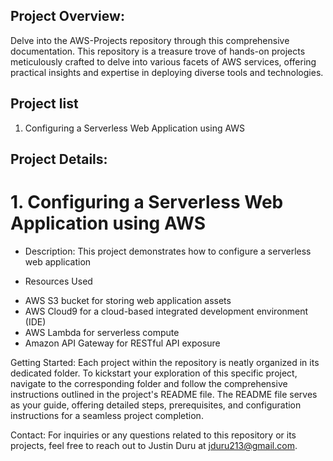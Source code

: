 ## Project Overview:
Delve into the AWS-Projects repository through this comprehensive documentation. This repository is a treasure trove of hands-on projects meticulously crafted to delve into various facets of AWS services, offering practical insights and expertise in deploying diverse tools and technologies.

## Project list 
1. Configuring a Serverless Web Application using AWS
## Project Details:
# 1. Configuring a Serverless Web Application using AWS 
* Description:
This project demonstrates how to configure a serverless web application

* Resources Used
  
- AWS S3 bucket for storing web application assets
- AWS Cloud9 for a cloud-based integrated development environment (IDE)
- AWS Lambda for serverless compute
- Amazon API Gateway for RESTful API exposure

Getting Started:
Each project within the repository is neatly organized in its dedicated folder. To kickstart your exploration of this specific project, navigate to the corresponding folder and follow the comprehensive instructions outlined in the project's README file. The README file serves as your guide, offering detailed steps, prerequisites, and configuration instructions for a seamless project completion.

Contact:
For inquiries or any questions related to this repository or its projects, feel free to reach out to Justin Duru at jduru213@gmail.com.


